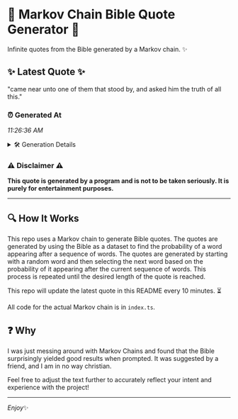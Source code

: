 # 📖 Markov Chain Bible Quote Generator 📖

Infinite quotes from the Bible generated by a Markov chain. ✨

## ✨ Latest Quote ✨
"came near unto one of them that stood by, and asked him the truth of all this."

### ⏰ Generated At
*11:26:36 AM*

<details>
    <summary>🛠️ Generation Details</summary>
    <p>
        <strong>🌱 Seed:</strong> came<br>
        <strong>🔄 Iterations:</strong> 16<br>
        <strong>📜 Context History:</strong><br>[ came ]: near<br>[ came, near ]: unto<br>[ came, near, unto ]: one<br>[ came, near, unto, one ]: of<br>[ came, near, unto, one, of ]: them<br>[ came, near, unto, one, of, them ]: that<br>[ near, unto, one, of, them, that ]: stood<br>[ unto, one, of, them, that, stood ]: by,<br>[ one, of, them, that, stood, by, ]: and<br>[ of, them, that, stood, by,, and ]: asked<br>[ them, that, stood, by,, and, asked ]: him<br>[ that, stood, by,, and, asked, him ]: the<br>[ stood, by,, and, asked, him, the ]: truth<br>[ by,, and, asked, him, the, truth ]: of<br>[ and, asked, him, the, truth, of ]: all<br>[ asked, him, the, truth, of, all ]: this.<br>
    </p>
</details>

### ⚠️ Disclaimer ⚠️
**This quote is generated by a program and is not to be taken seriously. It is purely for entertainment purposes.**

---

## 🔍 How It Works

This repo uses a Markov chain to generate Bible quotes. The quotes are generated by using the Bible as a dataset to find the probability of a word appearing after a sequence of words. The quotes are generated by starting with a random word and then selecting the next word based on the probability of it appearing after the current sequence of words. This process is repeated until the desired length of the quote is reached.

This repo will update the latest quote in this README every 10 minutes. ⏳

All code for the actual Markov chain is in `index.ts`.

## ❓ Why

I was just messing around with Markov Chains and found that the Bible surprisingly yielded good results when prompted. 
It was suggested by a friend, and I am in no way christian.

Feel free to adjust the text further to accurately reflect your intent and experience with the project!

---

*Enjoy*✨
